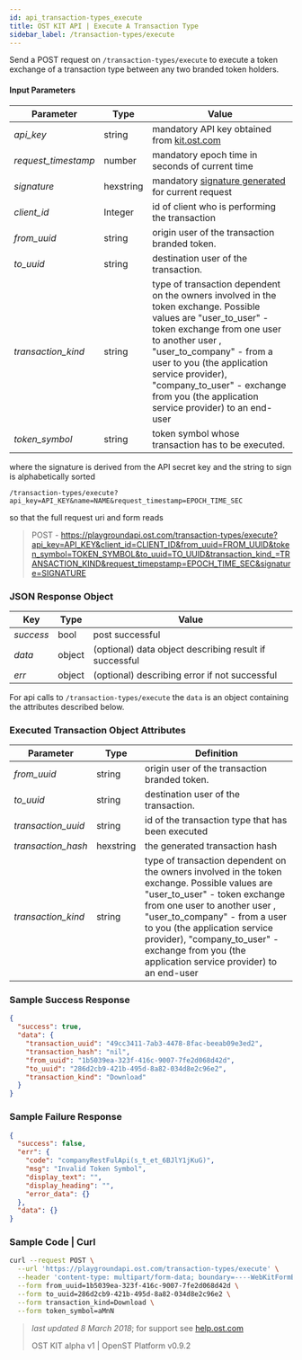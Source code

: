 ```yaml
---
id: api_transaction-types_execute
title: OST KIT API | Execute A Transaction Type 
sidebar_label: /transaction-types/execute
---
```


Send a POST request on `/transaction-types/execute` to execute a token exchange of a transaction type between any two branded token holders. 

#### Input Parameters 
| Parameter           | Type   | Value                                               |
|---------------------|--------|-----------------------------------------------------|
| _api_key_           | string    | mandatory API key obtained from [kit.ost.com](https://kit.ost.com) |
| _request_timestamp_ | number    | mandatory epoch time in seconds of current time |
| _signature_         | hexstring | mandatory [signature generated]() for current request |
| _client_id_     | Integer | id of client who is performing the transaction |
| _from_uuid_    | string | origin user of the transaction branded token.  |
| _to_uuid_      | string | destination user of the transaction.           |
| _transaction_kind_  | string | type of transaction dependent on the owners involved in the token exchange. Possible values are "user_to_user" - token exchange from one user to another user  , "user_to_company" - from a user to you (the application service provider), "company_to_user" - exchange from you (the application service provider) to an end-user  |
| _token_symbol_ | string | token symbol whose transaction has to be executed. |

where the signature is derived from the API secret key and the string to sign is alphabetically sorted

`/transaction-types/execute?api_key=API_KEY&name=NAME&request_timestamp=EPOCH_TIME_SEC`

so that the full request uri and form reads

> POST - https://playgroundapi.ost.com/transaction-types/execute?api_key=API_KEY&client_id=CLIENT_ID&from_uuid=FROM_UUID&token_symbol=TOKEN_SYMBOL&to_uuid=TO_UUID&transaction_kind_=TRANSACTION_KIND&request_timepstamp=EPOCH_TIME_SEC&signature=SIGNATURE

### JSON Response Object

| Key        | Type   | Value      |
|------------|--------|------------|
| _success_  | bool   | post successful |
| _data_     | object | (optional) data object describing result if successful   |
| _err_      | object | (optional) describing error if not successful |

For api calls to `/transaction-types/execute` the `data` is an object containing the attributes described below. 


### Executed Transaction Object Attributes

| Parameter           | Type   | Definition  |
|---------------------|--------|----------------------------------|
| _from_uuid_    | string | origin user of the transaction branded token.  |
| _to_uuid_      | string | destination user of the transaction.           |
| _transaction_uuid_      | string | id of the transaction type that has been executed|
| _transaction_hash_ | hexstring | the generated transaction hash |
| _transaction_kind_  | string | type of transaction dependent on the owners involved in the token exchange. Possible values are "user_to_user" - token exchange from one user to another user  , "user_to_company" - from a user to you (the application service provider), "company_to_user" - exchange from you (the application service provider) to an end-user  |


### Sample Success Response
```json
{
  "success": true,
  "data": {
    "transaction_uuid": "49cc3411-7ab3-4478-8fac-beeab09e3ed2",
    "transaction_hash": "nil",
    "from_uuid": "1b5039ea-323f-416c-9007-7fe2d068d42d",
    "to_uuid": "286d2cb9-421b-495d-8a82-034d8e2c96e2",
    "transaction_kind": "Download"
  }
}
```

### Sample Failure Response
```json
{
  "success": false,
  "err": {
    "code": "companyRestFulApi(s_t_et_6BJlY1jKuG)",
    "msg": "Invalid Token Symbol",
    "display_text": "",
    "display_heading": "",
    "error_data": {}
  },
  "data": {}
}
```

### Sample Code | Curl 
```bash
curl --request POST \
  --url 'https://playgroundapi.ost.com/transaction-types/execute' \
  --header 'content-type: multipart/form-data; boundary=----WebKitFormBoundary7MA4YWxkTrZu0gW' \
  --form from_uuid=1b5039ea-323f-416c-9007-7fe2d068d42d \
  --form to_uuid=286d2cb9-421b-495d-8a82-034d8e2c96e2 \
  --form transaction_kind=Download \
  --form token_symbol=aMnN
```


>_last updated 8 March 2018_; for support see [help.ost.com](help.ost.com)
>
> OST KIT alpha v1 | OpenST Platform v0.9.2